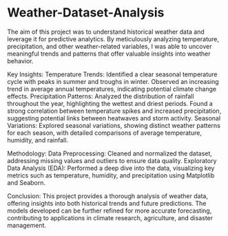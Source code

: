 # Weather-Dataset-Analysis

The aim of this project was to understand historical weather data and leverage it for predictive analytics. By meticulously analyzing temperature, precipitation, and other weather-related variables, I was able to uncover meaningful trends and patterns that offer valuable insights into weather behavior.

Key Insights:
Temperature Trends:
Identified a clear seasonal temperature cycle with peaks in summer and troughs in winter.
Observed an increasing trend in average annual temperatures, indicating potential climate change effects.
Precipitation Patterns:
Analyzed the distribution of rainfall throughout the year, highlighting the wettest and driest periods.
Found a strong correlation between temperature spikes and increased precipitation, suggesting potential links between heatwaves and storm activity.
Seasonal Variations:
Explored seasonal variations, showing distinct weather patterns for each season, with detailed comparisons of average temperature, humidity, and rainfall.

Methodology:
Data Preprocessing:
Cleaned and normalized the dataset, addressing missing values and outliers to ensure data quality.
Exploratory Data Analysis (EDA):
Performed a deep dive into the data, visualizing key metrics such as temperature, humidity, and precipitation using Matplotlib and Seaborn.

Conclusion:
This project provides a thorough analysis of weather data, offering insights into both historical trends and future predictions. The models developed can be further refined for more accurate forecasting, contributing to applications in climate research, agriculture, and disaster management.
